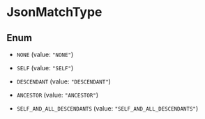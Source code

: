 
# JsonMatchType

## Enum


* `NONE` (value: `"NONE"`)

* `SELF` (value: `"SELF"`)

* `DESCENDANT` (value: `"DESCENDANT"`)

* `ANCESTOR` (value: `"ANCESTOR"`)

* `SELF_AND_ALL_DESCENDANTS` (value: `"SELF_AND_ALL_DESCENDANTS"`)



